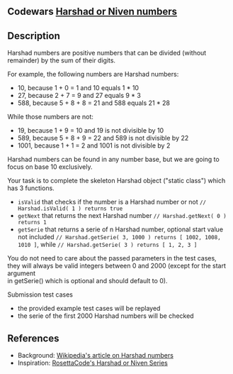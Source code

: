 Codewars [Harshad or Niven numbers](https://www.codewars.com/kata/54a0689443ab7271a90000c6)  
------
Description
------
Harshad numbers are positive numbers that can be divided (without remainder) by the sum of their digits.  
  
For example, the following numbers are Harshad numbers:

* 10, because 1 + 0 = 1 and 10 equals 1 * 10  
* 27, because 2 + 7 = 9 and 27 equals 9 * 3  
* 588, because 5 + 8 + 8 = 21 and 588 equals 21 * 28 

While those numbers are not:  

* 19, because 1 + 9 = 10 and 19 is not divisible by 10  
* 589, because 5 + 8 + 9 = 22 and 589 is not divisible by 22  
* 1001, because 1 + 1 = 2 and 1001 is not divisible by 2  

Harshad numbers can be found in any number base, but we are going to focus on base 10 exclusively.  

Your task is to complete the skeleton Harshad object ("static class") which has 3 functions.  
* `isValid` that checks if the number is a Harshad number or not `// Harshad.isValid( 1 ) returns true`  
* `getNext` that returns the next Harshad number `// Harshad.getNext( 0 ) returns 1`
* `getSerie` that returns a serie of n Harshad number, optional start value not included `// Harshad.getSerie( 3, 1000 ) returns [ 1002, 1008, 1010 ]`, while `// Harshad.getSerie( 3 ) returns [ 1, 2, 3 ]`  

You do not need to care about the passed parameters in the test cases,  
they will always be valid integers between 0 and 2000 (except for the start argument  
in getSerie() which is optional and should default to 0).

Submission test cases

* the provided example test cases will be replayed  
* the serie of the first 2000 Harshad numbers will be checked  

References
------
* Background: [Wikipedia's article on Harshad numbers](http://en.wikipedia.org/wiki/Harshad_number)  
* Inspiration: [RosettaCode's Harshad or Niven Series](http://rosettacode.org/wiki/Harshad_or_Niven_series)

